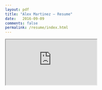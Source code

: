 ```yaml
---
layout: pdf
title: "Alex Martinez – Resume"
date:   2016-09-09
comments: false
permalink: /resume/index.html
---
```


<div class="resume-container">
	<iframe src="https://drive.google.com/a/alxmrtnz.com/file/d/0BxO3zT6SvWvFUG9VZ3NLWmt3M0k/preview" width="" height=""></iframe>
</div>
